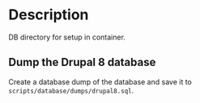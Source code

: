 # Description

DB directory for setup in container. 

## Dump the Drupal 8 database
Create a database dump of the database and save it to `scripts/database/dumps/drupal8.sql`.